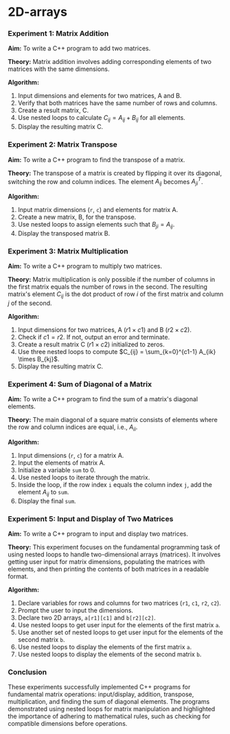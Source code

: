 # 2D-arrays
### **Experiment 1: Matrix Addition**

**Aim:** To write a C++ program to add two matrices.

**Theory:** Matrix addition involves adding corresponding elements of two matrices with the same dimensions.

**Algorithm:**
1.  Input dimensions and elements for two matrices, A and B.
2.  Verify that both matrices have the same number of rows and columns.
3.  Create a result matrix, C.
4.  Use nested loops to calculate $C_{ij} = A_{ij} + B_{ij}$ for all elements.
5.  Display the resulting matrix C.

### **Experiment 2: Matrix Transpose**

**Aim:** To write a C++ program to find the transpose of a matrix.

**Theory:** The transpose of a matrix is created by flipping it over its diagonal, switching the row and column indices. The element $A_{ij}$ becomes $A^T_{ji}$.

**Algorithm:**
1.  Input matrix dimensions (`r`, `c`) and elements for matrix A.
2.  Create a new matrix, B, for the transpose.
3.  Use nested loops to assign elements such that $B_{ji} = A_{ij}$.
4.  Display the transposed matrix B.

### **Experiment 3: Matrix Multiplication**

**Aim:** To write a C++ program to multiply two matrices.

**Theory:** Matrix multiplication is only possible if the number of columns in the first matrix equals the number of rows in the second. The resulting matrix's element $C_{ij}$ is the dot product of row $i$ of the first matrix and column $j$ of the second.

**Algorithm:**
1.  Input dimensions for two matrices, A ($r1 \times c1$) and B ($r2 \times c2$).
2.  Check if $c1 = r2$. If not, output an error and terminate.
3.  Create a result matrix C ($r1 \times c2$) initialized to zeros.
4.  Use three nested loops to compute $C_{ij} = \sum_{k=0}^{c1-1} A_{ik} \times B_{kj}$.
5.  Display the resulting matrix C.

### **Experiment 4: Sum of Diagonal of a Matrix**

**Aim:** To write a C++ program to find the sum of a matrix's diagonal elements.

**Theory:** The main diagonal of a square matrix consists of elements where the row and column indices are equal, i.e., $A_{ii}$.

**Algorithm:**
1.  Input dimensions (`r`, `c`) for a matrix A.
2.  Input the elements of matrix A.
3.  Initialize a variable `sum` to 0.
4.  Use nested loops to iterate through the matrix.
5.  Inside the loop, if the row index `i` equals the column index `j`, add the element $A_{ij}$ to `sum`.
6.  Display the final `sum`.

### **Experiment 5: Input and Display of Two Matrices**

**Aim:** To write a C++ program to input and display two matrices.

**Theory:** This experiment focuses on the fundamental programming task of using nested loops to handle two-dimensional arrays (matrices). It involves getting user input for matrix dimensions, populating the matrices with elements, and then printing the contents of both matrices in a readable format.

**Algorithm:**
1.  Declare variables for rows and columns for two matrices (`r1`, `c1`, `r2`, `c2`).
2.  Prompt the user to input the dimensions.
3.  Declare two 2D arrays, `a[r1][c1]` and `b[r2][c2]`.
4.  Use nested loops to get user input for the elements of the first matrix `a`.
5.  Use another set of nested loops to get user input for the elements of the second matrix `b`.
6.  Use nested loops to display the elements of the first matrix `a`.
7.  Use nested loops to display the elements of the second matrix `b`.

### **Conclusion**

These experiments successfully implemented C++ programs for fundamental matrix operations: input/display, addition, transpose, multiplication, and finding the sum of diagonal elements. The programs demonstrated using nested loops for matrix manipulation and highlighted the importance of adhering to mathematical rules, such as checking for compatible dimensions before operations.
